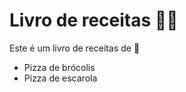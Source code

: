 # Livro de receitas :man_cook:

Este é um livro de receitas de :pizza:

- Pizza de brócolis
- Pizza de escarola